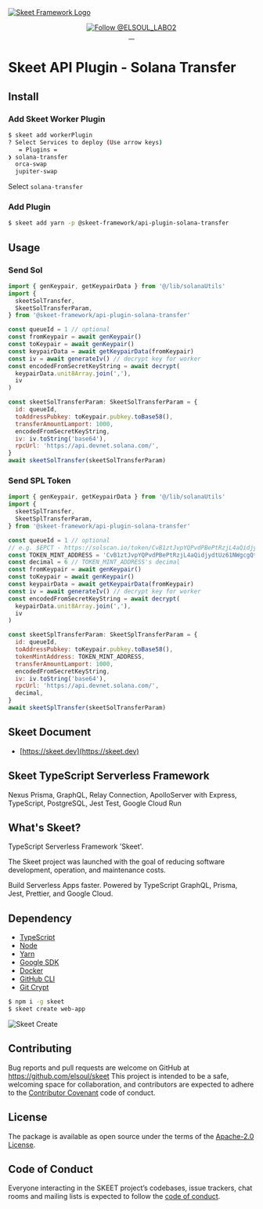<a href="https://skeet.dev">
  <img src="https://user-images.githubusercontent.com/20677823/221215449-93a7b5a8-5f33-4da8-9dd4-d0713db0a280.png" alt="Skeet Framework Logo">
</a>
<p align="center">
  <a href="https://twitter.com/intent/follow?screen_name=ELSOUL_LABO2">
    <img src="https://img.shields.io/twitter/follow/ELSOUL_LABO2.svg?label=Follow%20@ELSOUL_LABO2" alt="Follow @ELSOUL_LABO2" />
  </a>
  <br/>

  <a aria-label="npm version" href="https://www.npmjs.com/package/skeet">
    <img alt="" src="https://badgen.net/npm/v/skeet">
  </a>
  <a aria-label="Downloads Number" href="https://www.npmjs.com/package/skeet">
    <img alt="" src="https://badgen.net/npm/dt/skeet">
  </a>
  <a aria-label="License" href="https://github.com/elsoul/skeet/blob/master/LICENSE.txt">
    <img alt="" src="https://badgen.net/badge/license/Apache/blue">
  </a>
    <a aria-label="Code of Conduct" href="https://github.com/elsoul/skeet/blob/master/CODE_OF_CONDUCT.md">
    <img alt="" src="https://img.shields.io/badge/Contributor%20Covenant-2.1-4baaaa.svg">
  </a>
</p>

# Skeet API Plugin - Solana Transfer

## Install

### Add Skeet Worker Plugin

```bash
$ skeet add workerPlugin
? Select Services to deploy (Use arrow keys)
   = Plugins =
❯ solana-transfer
  orca-swap
  jupiter-swap
```

Select `solana-transfer`

### Add Plugin

```bash
$ skeet add yarn -p @skeet-framework/api-plugin-solana-transfer
```

## Usage

### Send Sol

```javascript
import { genKeypair, getKeypairData } from '@/lib/solanaUtils'
import {
  skeetSolTransfer,
  SkeetSolTransferParam,
} from '@skeet-framework/api-plugin-solana-transfer'

const queueId = 1 // optional
const fromKeypair = await genKeypair()
const toKeypair = await genKeypair()
const keypairData = await getKeypairData(fromKeypair)
const iv = await generateIv() // decrypt key for worker
const encodedFromSecretKeyString = await decrypt(
  keypairData.unit8Array.join(','),
  iv
)

const skeetSolTransferParam: SkeetSolTransferParam = {
  id: queueId,
  toAddressPubkey: toKeypair.pubkey.toBase58(),
  transferAmountLamport: 1000,
  encodedFromSecretKeyString,
  iv: iv.toString('base64'),
  rpcUrl: 'https://api.devnet.solana.com/',
}
await skeetSolTransfer(skeetSolTransferParam)
```

### Send SPL Token

```javascript
import { genKeypair, getKeypairData } from '@/lib/solanaUtils'
import {
  skeetSplTransfer,
  SkeetSplTransferParam,
} from '@skeet-framework/api-plugin-solana-transfer'

const queueId = 1 // optional
// e.g. $EPCT - https://solscan.io/token/CvB1ztJvpYQPvdPBePtRzjL4aQidjydtUz61NWgcgQtP
const TOKEN_MINT_ADDRESS = 'CvB1ztJvpYQPvdPBePtRzjL4aQidjydtUz61NWgcgQtP'
const decimal = 6 // TOKEN_MINT_ADDRESS's decimal
const fromKeypair = await genKeypair()
const toKeypair = await genKeypair()
const keypairData = await getKeypairData(fromKeypair)
const iv = await generateIv() // decrypt key for worker
const encodedFromSecretKeyString = await decrypt(
  keypairData.unit8Array.join(','),
  iv
)

const skeetSplTransferParam: SkeetSplTransferParam = {
  id: queueId,
  toAddressPubkey: toKeypair.pubkey.toBase58(),
  tokenMintAddress: TOKEN_MINT_ADDRESS,
  transferAmountLamport: 1000,
  encodedFromSecretKeyString,
  iv: iv.toString('base64'),
  rpcUrl: 'https://api.devnet.solana.com/',
  decimal,
}
await skeetSplTransfer(skeetSolTransferParam)
```

## Skeet Document

- [https://skeet.dev](https://skeet.dev)

## Skeet TypeScript Serverless Framework

Nexus Prisma, GraphQL, Relay Connection, ApolloServer with Express, TypeScript, PostgreSQL, Jest Test, Google Cloud Run

## What's Skeet?

TypeScript Serverless Framework 'Skeet'.

The Skeet project was launched with the goal of reducing software development, operation, and maintenance costs.

Build Serverless Apps faster.
Powered by TypeScript GraphQL, Prisma, Jest, Prettier, and Google Cloud.

## Dependency

- [TypeScript](https://www.typescriptlang.org/)
- [Node](https://nodejs.org/)
- [Yarn](https://yarnpkg.com/)
- [Google SDK](https://cloud.google.com/sdk/docs)
- [Docker](https://www.docker.com/)
- [GitHub CLI](https://cli.github.com/)
- [Git Crypt](https://github.com/AGWA/git-crypt)

```bash
$ npm i -g skeet
$ skeet create web-app
```

![Skeet Create](https://storage.googleapis.com/skeet-assets/animation/skeet-create-compressed.gif)

## Contributing

Bug reports and pull requests are welcome on GitHub at https://github.com/elsoul/skeet This project is intended to be a safe, welcoming space for collaboration, and contributors are expected to adhere to the [Contributor Covenant](http://contributor-covenant.org) code of conduct.

## License

The package is available as open source under the terms of the [Apache-2.0 License](https://www.apache.org/licenses/LICENSE-2.0).

## Code of Conduct

Everyone interacting in the SKEET project’s codebases, issue trackers, chat rooms and mailing lists is expected to follow the [code of conduct](https://github.com/elsoul/skeet/blob/master/CODE_OF_CONDUCT.md).
